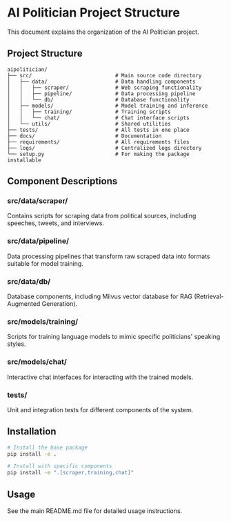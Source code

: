 # AI Politician Project Structure

This document explains the organization of the AI Politician project.

## Project Structure

```
aipolitician/
├── src/                           # Main source code directory
│   ├── data/                      # Data handling components
│   │   ├── scraper/               # Web scraping functionality
│   │   ├── pipeline/              # Data processing pipeline
│   │   └── db/                    # Database functionality
│   ├── models/                    # Model training and inference
│   │   ├── training/              # Training scripts
│   │   └── chat/                  # Chat interface scripts
│   └── utils/                     # Shared utilities
├── tests/                         # All tests in one place
├── docs/                          # Documentation
├── requirements/                  # All requirements files
├── logs/                          # Centralized logs directory
└── setup.py                       # For making the package installable
```

## Component Descriptions

### src/data/scraper/
Contains scripts for scraping data from political sources, including speeches, tweets, and interviews.

### src/data/pipeline/
Data processing pipelines that transform raw scraped data into formats suitable for model training.

### src/data/db/
Database components, including Milvus vector database for RAG (Retrieval-Augmented Generation).

### src/models/training/
Scripts for training language models to mimic specific politicians' speaking styles.

### src/models/chat/
Interactive chat interfaces for interacting with the trained models.

### tests/
Unit and integration tests for different components of the system.

## Installation

```bash
# Install the base package
pip install -e .

# Install with specific components
pip install -e ".[scraper,training,chat]"
```

## Usage

See the main README.md file for detailed usage instructions. 